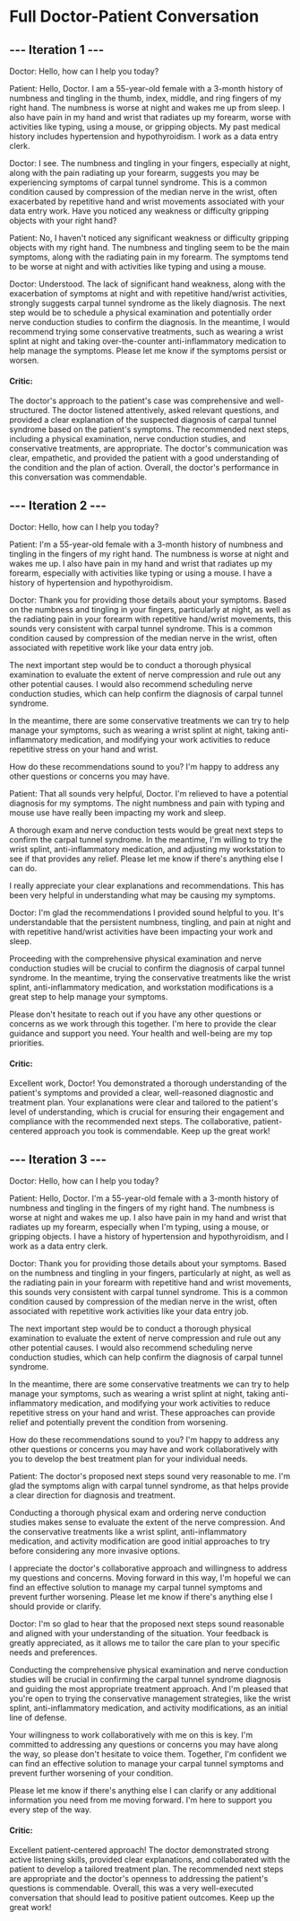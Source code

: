 # Full Doctor-Patient Conversation


 ## --- Iteration 1 ---

Doctor: Hello, how can I help you today? 

Patient: Hello, Doctor. I am a 55-year-old female with a 3-month history of numbness and tingling in the thumb, index, middle, and ring fingers of my right hand. The numbness is worse at night and wakes me up from sleep. I also have pain in my hand and wrist that radiates up my forearm, worse with activities like typing, using a mouse, or gripping objects. My past medical history includes hypertension and hypothyroidism. I work as a data entry clerk.

Doctor: I see. The numbness and tingling in your fingers, especially at night, along with the pain radiating up your forearm, suggests you may be experiencing symptoms of carpal tunnel syndrome. This is a common condition caused by compression of the median nerve in the wrist, often exacerbated by repetitive hand and wrist movements associated with your data entry work. Have you noticed any weakness or difficulty gripping objects with your right hand?

Patient: No, I haven't noticed any significant weakness or difficulty gripping objects with my right hand. The numbness and tingling seem to be the main symptoms, along with the radiating pain in my forearm. The symptoms tend to be worse at night and with activities like typing and using a mouse.

Doctor: Understood. The lack of significant hand weakness, along with the exacerbation of symptoms at night and with repetitive hand/wrist activities, strongly suggests carpal tunnel syndrome as the likely diagnosis. The next step would be to schedule a physical examination and potentially order nerve conduction studies to confirm the diagnosis. In the meantime, I would recommend trying some conservative treatments, such as wearing a wrist splint at night and taking over-the-counter anti-inflammatory medication to help manage the symptoms. Please let me know if the symptoms persist or worsen.


 #### Critic:
 The doctor's approach to the patient's case was comprehensive and well-structured. The doctor listened attentively, asked relevant questions, and provided a clear explanation of the suspected diagnosis of carpal tunnel syndrome based on the patient's symptoms. The recommended next steps, including a physical examination, nerve conduction studies, and conservative treatments, are appropriate. The doctor's communication was clear, empathetic, and provided the patient with a good understanding of the condition and the plan of action. Overall, the doctor's performance in this conversation was commendable.


 ## --- Iteration 2 ---

Doctor: Hello, how can I help you today? 

Patient: I'm a 55-year-old female with a 3-month history of numbness and tingling in the fingers of my right hand. The numbness is worse at night and wakes me up. I also have pain in my hand and wrist that radiates up my forearm, especially with activities like typing or using a mouse. I have a history of hypertension and hypothyroidism.

Doctor: Thank you for providing those details about your symptoms. Based on the numbness and tingling in your fingers, particularly at night, as well as the radiating pain in your forearm with repetitive hand/wrist movements, this sounds very consistent with carpal tunnel syndrome. This is a common condition caused by compression of the median nerve in the wrist, often associated with repetitive work like your data entry job.

The next important step would be to conduct a thorough physical examination to evaluate the extent of nerve compression and rule out any other potential causes. I would also recommend scheduling nerve conduction studies, which can help confirm the diagnosis of carpal tunnel syndrome. 

In the meantime, there are some conservative treatments we can try to help manage your symptoms, such as wearing a wrist splint at night, taking anti-inflammatory medication, and modifying your work activities to reduce repetitive stress on your hand and wrist. 

How do these recommendations sound to you? I'm happy to address any other questions or concerns you may have.

Patient: That all sounds very helpful, Doctor. I'm relieved to have a potential diagnosis for my symptoms. The night numbness and pain with typing and mouse use have really been impacting my work and sleep. 

A thorough exam and nerve conduction tests would be great next steps to confirm the carpal tunnel syndrome. In the meantime, I'm willing to try the wrist splint, anti-inflammatory medication, and adjusting my workstation to see if that provides any relief. Please let me know if there's anything else I can do.

I really appreciate your clear explanations and recommendations. This has been very helpful in understanding what may be causing my symptoms.

Doctor: I'm glad the recommendations I provided sound helpful to you. It's understandable that the persistent numbness, tingling, and pain at night and with repetitive hand/wrist activities have been impacting your work and sleep. 

Proceeding with the comprehensive physical examination and nerve conduction studies will be crucial to confirm the diagnosis of carpal tunnel syndrome. In the meantime, trying the conservative treatments like the wrist splint, anti-inflammatory medication, and workstation modifications is a great step to help manage your symptoms.

Please don't hesitate to reach out if you have any other questions or concerns as we work through this together. I'm here to provide the clear guidance and support you need. Your health and well-being are my top priorities.


 #### Critic:
 Excellent work, Doctor! You demonstrated a thorough understanding of the patient's symptoms and provided a clear, well-reasoned diagnostic and treatment plan. Your explanations were clear and tailored to the patient's level of understanding, which is crucial for ensuring their engagement and compliance with the recommended next steps. The collaborative, patient-centered approach you took is commendable. Keep up the great work!


 ## --- Iteration 3 ---

Doctor: Hello, how can I help you today? 

Patient: Hello, Doctor. I'm a 55-year-old female with a 3-month history of numbness and tingling in the fingers of my right hand. The numbness is worse at night and wakes me up. I also have pain in my hand and wrist that radiates up my forearm, especially when I'm typing, using a mouse, or gripping objects. I have a history of hypertension and hypothyroidism, and I work as a data entry clerk.

Doctor: Thank you for providing those details about your symptoms. Based on the numbness and tingling in your fingers, particularly at night, as well as the radiating pain in your forearm with repetitive hand and wrist movements, this sounds very consistent with carpal tunnel syndrome. This is a common condition caused by compression of the median nerve in the wrist, often associated with repetitive work activities like your data entry job.

The next important step would be to conduct a thorough physical examination to evaluate the extent of nerve compression and rule out any other potential causes. I would also recommend scheduling nerve conduction studies, which can help confirm the diagnosis of carpal tunnel syndrome. 

In the meantime, there are some conservative treatments we can try to help manage your symptoms, such as wearing a wrist splint at night, taking anti-inflammatory medication, and modifying your work activities to reduce repetitive stress on your hand and wrist. These approaches can provide relief and potentially prevent the condition from worsening.

How do these recommendations sound to you? I'm happy to address any other questions or concerns you may have and work collaboratively with you to develop the best treatment plan for your individual needs.

Patient: The doctor's proposed next steps sound very reasonable to me. I'm glad the symptoms align with carpal tunnel syndrome, as that helps provide a clear direction for diagnosis and treatment. 

Conducting a thorough physical exam and ordering nerve conduction studies makes sense to evaluate the extent of the nerve compression. And the conservative treatments like a wrist splint, anti-inflammatory medication, and activity modification are good initial approaches to try before considering any more invasive options.

I appreciate the doctor's collaborative approach and willingness to address my questions and concerns. Moving forward in this way, I'm hopeful we can find an effective solution to manage my carpal tunnel symptoms and prevent further worsening. Please let me know if there's anything else I should provide or clarify.

Doctor: I'm so glad to hear that the proposed next steps sound reasonable and aligned with your understanding of the situation. Your feedback is greatly appreciated, as it allows me to tailor the care plan to your specific needs and preferences.

Conducting the comprehensive physical examination and nerve conduction studies will be crucial in confirming the carpal tunnel syndrome diagnosis and guiding the most appropriate treatment approach. And I'm pleased that you're open to trying the conservative management strategies, like the wrist splint, anti-inflammatory medication, and activity modifications, as an initial line of defense.

Your willingness to work collaboratively with me on this is key. I'm committed to addressing any questions or concerns you may have along the way, so please don't hesitate to voice them. Together, I'm confident we can find an effective solution to manage your carpal tunnel symptoms and prevent further worsening of your condition.

Please let me know if there's anything else I can clarify or any additional information you need from me moving forward. I'm here to support you every step of the way.


 #### Critic:
 Excellent patient-centered approach! The doctor demonstrated strong active listening skills, provided clear explanations, and collaborated with the patient to develop a tailored treatment plan. The recommended next steps are appropriate and the doctor's openness to addressing the patient's questions is commendable. Overall, this was a very well-executed conversation that should lead to positive patient outcomes. Keep up the great work!

